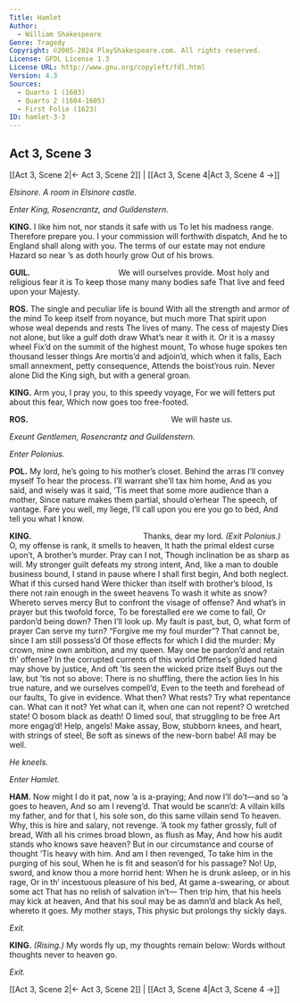 ```yaml
---
Title: Hamlet
Author: 
  - William Shakespeare
Genre: Tragedy
Copyright: ©2005-2024 PlayShakespeare.com. All rights reserved.
License: GFDL License 1.3
License URL: http://www.gnu.org/copyleft/fdl.html
Version: 4.3
Sources:
  - Quarto 1 (1603)
  - Quarto 2 (1604-1605)
  - First Folio (1623)
ID: hamlet-3-3
---
```


## Act 3, Scene 3
[[Act 3, Scene 2|← Act 3, Scene 2]] | [[Act 3, Scene 4|Act 3, Scene 4 →]]

*Elsinore. A room in Elsinore castle.*

*Enter King, Rosencrantz, and Guildenstern.*

**KING.**
I like him not, nor stands it safe with us
To let his madness range. Therefore prepare you.
I your commission will forthwith dispatch,
And he to England shall along with you.
The terms of our estate may not endure
Hazard so near ’s as doth hourly grow
Out of his brows.

**GUIL.**
           We will ourselves provide.
Most holy and religious fear it is
To keep those many many bodies safe
That live and feed upon your Majesty.

**ROS.**
The single and peculiar life is bound
With all the strength and armor of the mind
To keep itself from noyance, but much more
That spirit upon whose weal depends and rests
The lives of many. The cess of majesty
Dies not alone, but like a gulf doth draw
What’s near it with it. Or it is a massy wheel
Fix’d on the summit of the highest mount,
To whose huge spokes ten thousand lesser things
Are mortis’d and adjoin’d, which when it falls,
Each small annexment, petty consequence,
Attends the boist’rous ruin. Never alone
Did the King sigh, but with a general groan.

**KING.**
Arm you, I pray you, to this speedy voyage,
For we will fetters put about this fear,
Which now goes too free-footed.

**ROS.**
                  We will haste us.

*Exeunt Gentlemen, Rosencrantz and Guildenstern.*

*Enter Polonius.*

**POL.**
My lord, he’s going to his mother’s closet.
Behind the arras I’ll convey myself
To hear the process. I’ll warrant she’ll tax him home,
And as you said, and wisely was it said,
’Tis meet that some more audience than a mother,
Since nature makes them partial, should o’erhear
The speech, of vantage. Fare you well, my liege,
I’ll call upon you ere you go to bed,
And tell you what I know.

**KING.**
              Thanks, dear my lord.
*(Exit Polonius.)*
O, my offense is rank, it smells to heaven,
It hath the primal eldest curse upon’t,
A brother’s murder. Pray can I not,
Though inclination be as sharp as will.
My stronger guilt defeats my strong intent,
And, like a man to double business bound,
I stand in pause where I shall first begin,
And both neglect. What if this cursed hand
Were thicker than itself with brother’s blood,
Is there not rain enough in the sweet heavens
To wash it white as snow? Whereto serves mercy
But to confront the visage of offense?
And what’s in prayer but this twofold force,
To be forestalled ere we come to fall,
Or pardon’d being down? Then I’ll look up.
My fault is past, but, O, what form of prayer
Can serve my turn? “Forgive me my foul murder”?
That cannot be, since I am still possess’d
Of those effects for which I did the murder:
My crown, mine own ambition, and my queen.
May one be pardon’d and retain th’ offense?
In the corrupted currents of this world
Offense’s gilded hand may shove by justice,
And oft ’tis seen the wicked prize itself
Buys out the law, but ’tis not so above:
There is no shuffling, there the action lies
In his true nature, and we ourselves compell’d,
Even to the teeth and forehead of our faults,
To give in evidence. What then? What rests?
Try what repentance can. What can it not?
Yet what can it, when one can not repent?
O wretched state! O bosom black as death!
O limed soul, that struggling to be free
Art more engag’d! Help, angels! Make assay,
Bow, stubborn knees, and heart, with strings of steel,
Be soft as sinews of the new-born babe!
All may be well.

*He kneels.*

*Enter Hamlet.*

**HAM.**
Now might I do it pat, now ’a is a-praying;
And now I’ll do’t—and so ’a goes to heaven,
And so am I reveng’d. That would be scann’d:
A villain kills my father, and for that
I, his sole son, do this same villain send
To heaven.
Why, this is hire and salary, not revenge.
’A took my father grossly, full of bread,
With all his crimes broad blown, as flush as May,
And how his audit stands who knows save heaven?
But in our circumstance and course of thought
’Tis heavy with him. And am I then revenged,
To take him in the purging of his soul,
When he is fit and season’d for his passage?
No!
Up, sword, and know thou a more horrid hent:
When he is drunk asleep, or in his rage,
Or in th’ incestuous pleasure of his bed,
At game a-swearing, or about some act
That has no relish of salvation in’t⁠—
Then trip him, that his heels may kick at heaven,
And that his soul may be as damn’d and black
As hell, whereto it goes. My mother stays,
This physic but prolongs thy sickly days.

*Exit.*

**KING.**
*(Rising.)*
My words fly up, my thoughts remain below:
Words without thoughts never to heaven go.

*Exit.*

[[Act 3, Scene 2|← Act 3, Scene 2]] | [[Act 3, Scene 4|Act 3, Scene 4 →]]